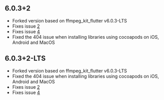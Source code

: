 ## 6.0.3+2
- Forked version based on ffmpeg_kit_flutter v6.0.3-LTS
- Fixes issue [2](https://github.com/meetleev/flutter-ffmpeg-kit/issues/2)
- Fixes issue [4](https://github.com/meetleev/flutter-ffmpeg-kit/issues/4)
- Fixed the 404 issue when installing libraries using cocoapods on iOS, Android and MacOS
  
## 6.0.3+2-LTS
- Forked version based on ffmpeg_kit_flutter v6.0.3-LTS
- Fixed the 404 issue when installing libraries using cocoapods on iOS, Android and MacOS
- Fixes issue [2](https://github.com/meetleev/flutter-ffmpeg-kit/issues/2)
- Fixes issue [4](https://github.com/meetleev/flutter-ffmpeg-kit/issues/4)